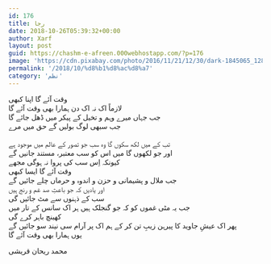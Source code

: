 ```yaml
---
id: 176
title: رجا
date: 2018-10-26T05:39:32+00:00
author: Xarf
layout: post
guid: https://chashm-e-afreen.000webhostapp.com/?p=176
image: 'https://cdn.pixabay.com/photo/2016/11/21/12/30/dark-1845065_1280.jpg'
permalink: '/2018/10/%d8%b1%d8%ac%d8%a7'
category: 'نظم'
---
```


وقت آئے گا اپنا کبھی  
لازماً اک نہ اک دن ہمارا بھی وقت آئے گا  
جب جہاں میرے وہم و تخیل کے پیکر میں ڈھل جائے گا  
جب سبھی لوگ بولیں گے حق میں مرے  
<br />تب کے میں لکھ سکوں گا وہ سب جو تصور کے عالم میں موجود ہے	
اور جو لکھوں گا میں اس کو سب معتبر، مستند جانیں گے  
 کیونکہ اِس سب کی پروا نہ ہوگی مجھے  
وقت آئے گا ایسا کبھی  
جب ملال و پشیمانی و حزن و اندوہ و حرماں چلے جائیں گے  
اور یادیں کہ جو باعثِ صد غم و رنج ہیں  
سب کے ذہنوں سے مٹ جائیں گی  
جب یہ مٹی غموں کو کہ جو گنجلک ہیں ہر اک سانس کے تار میں  
کھینچ باہر کرے گی  
پھر اک عیشِ جاوید کا پیرہن زیبِ تن کر کے ہم اک پر آرام سی نیند سو جائیں گے  
یوں ہمارا بھی وقت آئے گا  

محمد ریحان قریشی
